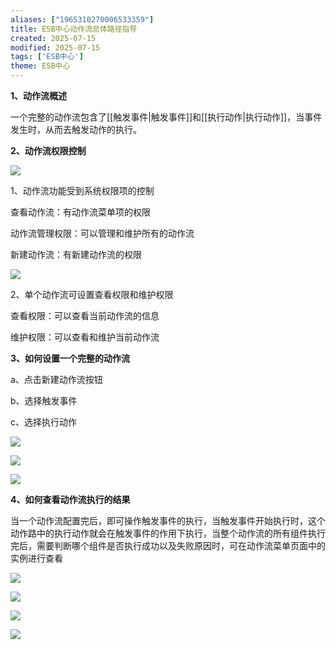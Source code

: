 ```yaml
---
aliases: ["1965310270006533359"]
title: ESB中心动作流总体路径指导
created: 2025-07-15
modified: 2025-07-15
tags: ['ESB中心']
theme: ESB中心
---
```


**1、动作流概述**

一个完整的动作流包含了[[触发事件|触发事件]]和[[执行动作|执行动作]]，当事件发生时，从而去触发动作的执行。

**2、动作流权限控制**

**![](83783799a4d6487b7649e983ca4d3b76.jpg)**

1、动作流功能受到系统权限项的控制

查看动作流：有动作流菜单项的权限

动作流管理权限：可以管理和维护所有的动作流

新建动作流：有新建动作流的权限

![](52723dfe4a1935111da758ca75ad35a3.jpg)

2、单个动作流可设置查看权限和维护权限

查看权限：可以查看当前动作流的信息

维护权限：可以查看和维护当前动作流

**3、如何设置一个完整的动作流**

a、点击新建动作流按钮

b、选择触发事件

c、选择执行动作

![](6f01f297a7e33f6914b25e9e93183d87.jpg)

![](6eca1e66aff6e9a91ce3716d9186acef.jpg)

![](9810fc2a8b91bb961b7060fccd2dbb6e.jpg)

**4、如何查看动作流执行的结果**

当一个动作流配置完后，即可操作触发事件的执行，当触发事件开始执行时，这个动作路中的执行动作就会在触发事件的作用下执行，当整个动作流的所有组件执行完后，需要判断哪个组件是否执行成功以及失败原因时，可在动作流菜单页面中的实例进行查看

![](fe1f4cb2088fa8ea10b017bc654b665a.jpg)

![](7b099d8318f210721ceb1b74d4336b58.jpg)

![](92cf3cd712ae7e6e1e144ad428f98a68.jpg)

![](c9cd61f84ea0d85bc636e71918a04737.jpg)